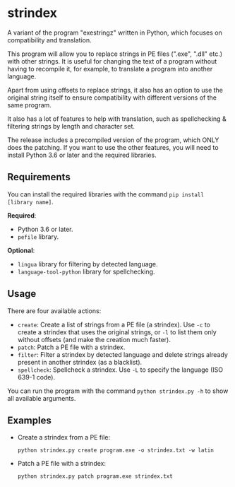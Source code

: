 # strindex
A variant of the program "exestringz" written in Python, which focuses on compatibility and translation.

This program will allow you to replace strings in PE files (".exe", ".dll" etc.) with other strings. It is useful for changing the text of a program without having to recompile it, for example, to translate a program into another language.

Apart from using offsets to replace strings, it also has an option to use the original string itself to ensure compatibility with different versions of the same program.

It also has a lot of features to help with translation, such as spellchecking & filtering strings by length and character set.

The release includes a precompiled version of the program, which ONLY does the patching. If you want to use the other features, you will need to install Python 3.6 or later and the required libraries.

## Requirements
You can install the required libraries with the command `pip install [library name]`.

**Required**:
- Python 3.6 or later.
- `pefile` library.

**Optional**:
- `lingua` library for filtering by detected language.
- `language-tool-python` library for spellchecking.

## Usage
There are four available actions:
- `create`: Create a list of strings from a PE file (a strindex). Use `-c` to create a strindex that uses the original strings, or `-l` to list them only without offsets (and make the creation much faster).
- `patch`: Patch a PE file with a strindex.
- `filter`: Filter a strindex by detected language and delete strings already present in another strindex (as a blacklist).
- `spellcheck`: Spellcheck a strindex. Use `-L` to specify the language (ISO 639-1 code).

You can run the program with the command `python strindex.py -h` to show all available arguments.

## Examples
- Create a strindex from a PE file:
  ```
  python strindex.py create program.exe -o strindex.txt -w latin
  ```
- Patch a PE file with a strindex:
  ```
  python strindex.py patch program.exe strindex.txt
  ```